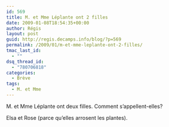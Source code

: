 ```yaml
---
id: 569
title: M. et Mme Léplante ont 2 filles
date: 2009-01-08T18:54:35+00:00
author: Régis
layout: post
guid: http://regis.decamps.info/blog/?p=569
permalink: /2009/01/m-et-mme-leplante-ont-2-filles/
tmac_last_id:
  - ""
dsq_thread_id:
  - "780706818"
categories:
  - Brève
tags:
  - M. et Mme
---
```

M. et Mme Léplante ont deux filles. Comment s’appellent-elles?
  
<!--more-->


  
Elsa et Rose (parce qu’elles arrosent les plantes).
